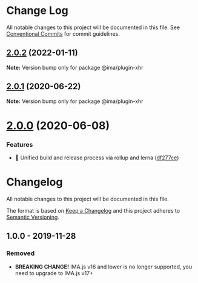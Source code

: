 # Change Log

All notable changes to this project will be documented in this file.
See [Conventional Commits](https://conventionalcommits.org) for commit guidelines.

## [2.0.2](https://github.com/seznam/IMA.js-plugins/compare/@ima/plugin-xhr@2.0.1...@ima/plugin-xhr@2.0.2) (2022-01-11)

**Note:** Version bump only for package @ima/plugin-xhr





## [2.0.1](https://github.com/seznam/IMA.js-plugins/compare/@ima/plugin-xhr@2.0.0...@ima/plugin-xhr@2.0.1) (2020-06-22)

**Note:** Version bump only for package @ima/plugin-xhr





# [2.0.0](https://github.com/seznam/IMA.js-plugins/compare/@ima/plugin-xhr@1.0.0...@ima/plugin-xhr@2.0.0) (2020-06-08)


### Features

* 🎸  Unified build and release process via rollup and lerna ([df277ce](https://github.com/seznam/IMA.js-plugins/commit/df277ce5bae0cacc9c5b4d6957bdc786ac9cf571))





# Changelog

All notable changes to this project will be documented in this file.

The format is based on [Keep a Changelog](http://keepachangelog.com/en/1.0.0/)
and this project adheres to [Semantic Versioning](http://semver.org/spec/v2.0.0.html).

## 1.0.0 - 2019-11-28
### Removed
- **BREAKING CHANGE!** IMA.js v16 and lower is no longer supported, you need to upgrade to IMA.js v17+
